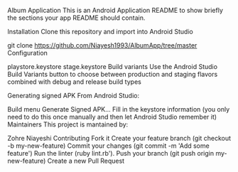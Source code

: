 Album Application
This is an Android Application README to show briefly the sections your app README should contain.

Installation
Clone this repository and import into Android Studio

git clone https://github.com/Niayesh1993/AlbumApp/tree/master
Configuration

playstore.keystore
stage.keystore
Build variants
Use the Android Studio Build Variants button to choose between production and staging flavors combined with debug and release build types

Generating signed APK
From Android Studio:

Build menu
Generate Signed APK...
Fill in the keystore information (you only need to do this once manually and then let Android Studio remember it)
Maintainers
This project is mantained by:

Zohre Niayeshi
Contributing
Fork it
Create your feature branch (git checkout -b my-new-feature)
Commit your changes (git commit -m 'Add some feature')
Run the linter (ruby lint.rb').
Push your branch (git push origin my-new-feature)
Create a new Pull Request